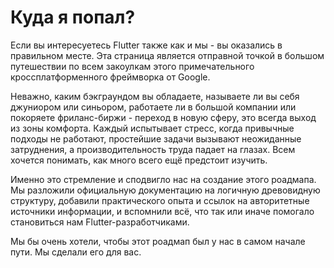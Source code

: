 # Куда я попал?

Если вы интересуетесь Flutter также как и мы - вы оказались в правильном месте. Эта страница является отправной точкой в большом путешествии по всем закоулкам этого примечательного кроссплатформенного фреймворка от Google.

Неважно, каким бэкграундом вы обладаете, называете ли вы себя джуниором или синьором, работаете ли в большой компании или покоряете фриланс-биржи - переход в новую сферу, это всегда выход из зоны комфорта. Каждый испытывает стресс, когда привычные подходы не работают, простейшие задачи вызывают неожиданные затруднения, а производительность труда падает на глазах. Всем хочется понимать, как много всего ещё предстоит изучить.

Именно это стремление и сподвигло нас на создание этого роадмапа. Мы разложили официальную документацию на логичную древовидную структуру, добавили практического опыта и ссылок на авторитетные источники информации, и вспомнили всё, что так или иначе помогало становиться нам Flutter-разработчиками.

Мы бы очень хотели, чтобы этот роадмап был у нас в самом начале пути. Мы сделали его для вас.

